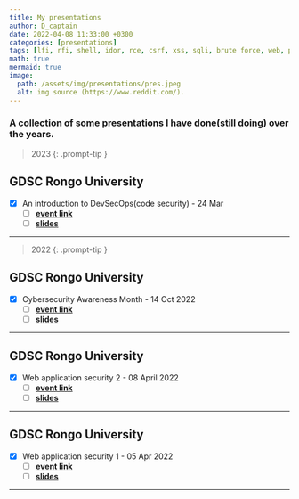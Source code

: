 ```yaml
---
title: My presentations
author: D_captain
date: 2022-04-08 11:33:00 +0300
categories: [presentations]
tags: [lfi, rfi, shell, idor, rce, csrf, xss, sqli, brute force, web, poc, devops, devsecops, presentations, slides]
math: true
mermaid: true
image:
  path: /assets/img/presentations/pres.jpeg
  alt: img source (https://www.reddit.com/).
---
```


### A collection of some presentations I have done(still doing) over the years.



> 2023
{: .prompt-tip }

## GDSC Rongo University

- [x] An introduction to DevSecOps(code security) -  24 Mar
  + [ ] [**event link**](https://gdsc.community.dev/events/details/developer-student-clubs-rongo-university-presents-code-security/)
  + [ ] [**slides**](/assets/docs/gdscdevsecops.pdf)

---

> 2022
{: .prompt-tip }

## GDSC Rongo University
- [x] Cybersecurity Awareness Month -  14 Oct 2022
  + [ ] [**event link**](https://gdsc.community.dev/events/details/developer-student-clubs-rongo-university-presents-cyber-security-awareness/)
  + [ ] [**slides**](/assets/docs/gdscoctawareness.pdf)

---
## GDSC Rongo University
- [x] Web application security 2 -  08 April 2022
  + [ ] [**event link**](https://gdsc.community.dev/events/details/developer-student-clubs-rongo-university-presents-cyber-security/)
  + [ ] [**slides**](/assets/docs/gdscwebappsec2.pdf)

---
## GDSC Rongo University
- [x] Web application security 1 -  05 Apr 2022
  + [ ] [**event link**](https://gdsc.community.dev/events/details/developer-student-clubs-rongo-university-presents-cyber-security/)
  + [ ] [**slides**](/assets/docs/gdscwebappsec1.pdf)

---



